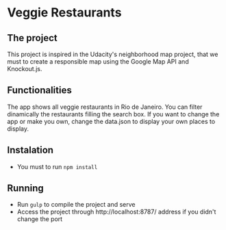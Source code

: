 # Veggie Restaurants

## The project
This project is inspired in the Udacity's neighborhood map project, that we must to create a responsible map using the Google Map API and Knockout.js.

## Functionalities
The app shows all veggie restaurants in Rio de Janeiro. You can filter dinamically the restaurants filling the search box.
If you want to change the app or make you own, change the data.json to display your own places to display.

## Instalation
* You must to run `npm install`

## Running
* Run `gulp` to compile the project and serve
* Access the project through http://localhost:8787/ address if you didn't change the port